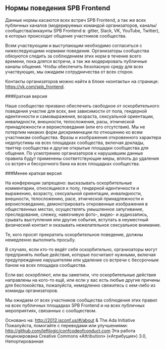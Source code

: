 ## Нормы поведения SPB Frontend

Данные нормы касаются всех встреч SPB Frontend, а так же всех публичных каналов (модерируемых командой организаторов, каналы/сообщества/аккаунты SPB Frontend в: gitter, Slack, VK, YouTube, Twitter), 
в которых происходит общение участников сообщества.

Всем участвующим и выступающим необходимо согласиться с нижеследующими нормами поведения. 
Организаторы сообщества обязуются следить за соблюдением этих норм в течение всего времени, пока длятся встречи, 
а так же модерировать публичные каналы общения. Чтобы обеспечить безопасную среду для всех участвующих,
мы ожидаем сотрудничества от всех сторон.

Контакты организаторов можно найти в блоке «контакты» на странице: https://vk.com/spb_frontend.

###Краткая версия

Наше сообщество призвано обеспечить свободное от оскорбительного поведения участие для всех, вне зависимости от пола, 
гендерной идентичности и самовыражения, возраста, сексуальной ориентации, инвалидности, внешности, телосложения, расы, 
этнической принадлежности и вероисповедания (или его отсутствия). 
Мы не потерпим никаких форм дискриминации по отношению ко всем участникам сообщества. 
Фразы и изображения откровенного характера недопустимы на всех площадках сообщества, включая доклады, твиттер сообщества и другие открытые площадки сообщества для общения. 
По усмотрению организаторов к нарушившим данные правила будут применены соответствующие меры, 
вплоть до удаления со встреч и бессрочного бана на всех площадках сообщества.

###Менее краткая версия

На конференции запрещено: высказывать оскорбительные комментарии, относящиеся к полу, 
гендерной идентичности и выражению, возрасту, сексуальной ориентации, инвалидности, 
внешности, телосложению, расе, этнической принадлежности и вероисповеданию, 
демонстрировать откровенные изображения в общественных местах, 
осуществлять умышленное запугивание, преследование, слежку, 
навязчивую фото-, видео- и аудиозапись, срывать выступления или другие события, 
вступать в неуместный физический контакт и оказывать нежелательное сексуальное внимание.

Те, кого просят прекратить оскорбительное поведение, должны немедленно выполнить просьбу.

В случаях, если кто-то ведёт себя оскорбительно, организаторы могут предпринять любые действия, 
которые посчитают нужными, включая предупреждение нарушителям или удаление
со встречи с бессрочным баном на всех площадка сообщества.

Если вас оскорбляют, или вы заметили, что оскорбительные действия направлены на кого-то ещё, 
или если у вас есть любые другие причины для беспокойства, пожалуйста, 
немедленно свяжитесь с кем-либо из команды организаторов.

Мы ожидаем от всех участников сообщества соблюдения этих правил на всех публичных площадках SPB Frontend и 
на всех публичных мероприятиях, связанных с сообществом.

Основано на: http://2012.jsconf.us/#/about & The Ada Initiative
Пожалуйста, помогайте с переводами или улучшениями: http://github.com/leftlogic/confcodeofconduct.com
Эта работа лицензирована Creative Commons «Attribution» («Атрибуция») 3.0, Непортированная

